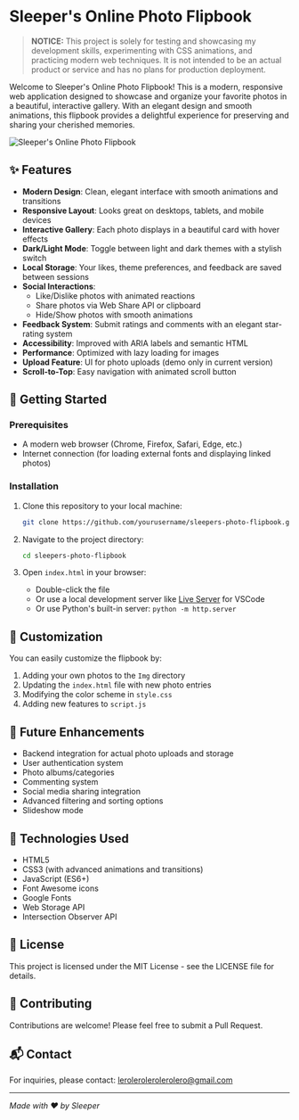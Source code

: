 # Sleeper's Online Photo Flipbook

> **NOTICE:** This project is solely for testing and showcasing my development skills, experimenting with CSS animations, and practicing modern web techniques. It is not intended to be an actual product or service and has no plans for production deployment.

Welcome to Sleeper's Online Photo Flipbook! This is a modern, responsive web application designed to showcase and organize your favorite photos in a beautiful, interactive gallery. With an elegant design and smooth animations, this flipbook provides a delightful experience for preserving and sharing your cherished memories.

![Sleeper's Online Photo Flipbook](https://via.placeholder.com/800x400?text=Sleeper's+Online+Photo+Flipbook)

## ✨ Features

- **Modern Design**: Clean, elegant interface with smooth animations and transitions
- **Responsive Layout**: Looks great on desktops, tablets, and mobile devices
- **Interactive Gallery**: Each photo displays in a beautiful card with hover effects
- **Dark/Light Mode**: Toggle between light and dark themes with a stylish switch
- **Local Storage**: Your likes, theme preferences, and feedback are saved between sessions
- **Social Interactions**: 
  - Like/Dislike photos with animated reactions
  - Share photos via Web Share API or clipboard
  - Hide/Show photos with smooth animations
- **Feedback System**: Submit ratings and comments with an elegant star-rating system
- **Accessibility**: Improved with ARIA labels and semantic HTML
- **Performance**: Optimized with lazy loading for images
- **Upload Feature**: UI for photo uploads (demo only in current version)
- **Scroll-to-Top**: Easy navigation with animated scroll button

## 🚀 Getting Started

### Prerequisites

- A modern web browser (Chrome, Firefox, Safari, Edge, etc.)
- Internet connection (for loading external fonts and displaying linked photos)

### Installation

1. Clone this repository to your local machine:

   ```bash
   git clone https://github.com/yourusername/sleepers-photo-flipbook.git
   ```

2. Navigate to the project directory:

   ```bash
   cd sleepers-photo-flipbook
   ```

3. Open `index.html` in your browser:
   - Double-click the file
   - Or use a local development server like [Live Server](https://marketplace.visualstudio.com/items?itemName=ritwickdey.LiveServer) for VSCode
   - Or use Python's built-in server: `python -m http.server`

## 🎨 Customization

You can easily customize the flipbook by:

1. Adding your own photos to the `Img` directory
2. Updating the `index.html` file with new photo entries
3. Modifying the color scheme in `style.css`
4. Adding new features to `script.js`

## 🔮 Future Enhancements

- Backend integration for actual photo uploads and storage
- User authentication system
- Photo albums/categories
- Commenting system
- Social media sharing integration
- Advanced filtering and sorting options
- Slideshow mode

## 📱 Technologies Used

- HTML5
- CSS3 (with advanced animations and transitions)
- JavaScript (ES6+)
- Font Awesome icons
- Google Fonts
- Web Storage API
- Intersection Observer API

## 📝 License

This project is licensed under the MIT License - see the LICENSE file for details.

## 🤝 Contributing

Contributions are welcome! Please feel free to submit a Pull Request.

## 📬 Contact

For inquiries, please contact: [lerolerolerolerolero@gmail.com](mailto:lerolerolerolerolero@gmail.com)

---

*Made with ❤️ by Sleeper*
